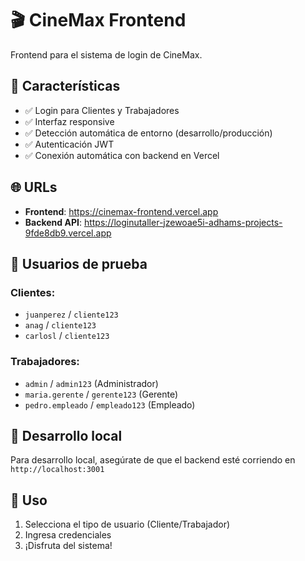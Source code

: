 # 🎬 CineMax Frontend

Frontend para el sistema de login de CineMax.

## 🚀 Características

- ✅ Login para Clientes y Trabajadores
- ✅ Interfaz responsive
- ✅ Detección automática de entorno (desarrollo/producción)
- ✅ Autenticación JWT
- ✅ Conexión automática con backend en Vercel

## 🌐 URLs

- **Frontend**: https://cinemax-frontend.vercel.app
- **Backend API**: https://loginutaller-jzewoae5i-adhams-projects-9fde8db9.vercel.app

## 👥 Usuarios de prueba

### Clientes:
- `juanperez` / `cliente123`
- `anag` / `cliente123`
- `carlosl` / `cliente123`

### Trabajadores:
- `admin` / `admin123` (Administrador)
- `maria.gerente` / `gerente123` (Gerente)
- `pedro.empleado` / `empleado123` (Empleado)

## 🔧 Desarrollo local

Para desarrollo local, asegúrate de que el backend esté corriendo en `http://localhost:3001`

## 📱 Uso

1. Selecciona el tipo de usuario (Cliente/Trabajador)
2. Ingresa credenciales
3. ¡Disfruta del sistema!